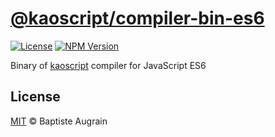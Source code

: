 [@kaoscript/compiler-bin-es6](https://github.com/kaoscript/compiler-bin-js-es6)
==================================================================================

[![License](https://img.shields.io/badge/license-MIT-blue.svg)](./LICENSE)
[![NPM Version](https://img.shields.io/npm/v/@kaoscript/compiler-bin-es6.svg?colorB=green)](https://www.npmjs.com/package/@kaoscript/compiler-bin-es6)

Binary of [kaoscript](https://github.com/kaoscript/kaoscript) compiler for JavaScript ES6

License
-------

[MIT](http://www.opensource.org/licenses/mit-license.php) &copy; Baptiste Augrain